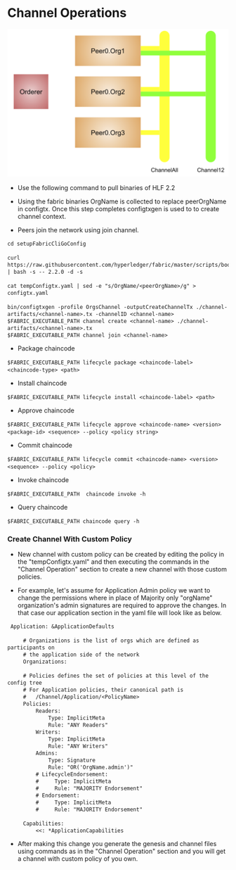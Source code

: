 # Channel Operations


![channels.png](images/channels.png)

- Use the following command to pull binaries of HLF 2.2

- Using the fabric binaries OrgName is collected to replace peerOrgName in configtx. Once this step completes configtxgen is used to to create channel context.
- Peers join the network using join channel.
```
cd setupFabricCliGoConfig
  
curl https://raw.githubusercontent.com/hyperledger/fabric/master/scripts/bootstrap.sh | bash -s -- 2.2.0 -d -s

cat tempConfigtx.yaml | sed -e "s/OrgName/<peerOrgName>/g" > configtx.yaml
  
bin/configtxgen -profile OrgsChannel -outputCreateChannelTx ./channel-artifacts/<channel-name>.tx -channelID <channel-name>
$FABRIC_EXECUTABLE_PATH channel create <channel-name> ./channel-artifacts/<channel-name>.tx
$FABRIC_EXECUTABLE_PATH channel join <channel-name>

```



- Package chaincode

`$FABRIC_EXECUTABLE_PATH lifecycle package <chaincode-label> <chaincode-type> <path>`


- Install chaincode

`$FABRIC_EXECUTABLE_PATH lifecycle install <chaincode-label> <path>
`

- Approve chaincode

`$FABRIC_EXECUTABLE_PATH lifecycle approve <chaincode-name> <version> <package-id> <sequence> --policy <policy string>`


- Commit chaincode

`$FABRIC_EXECUTABLE_PATH lifecycle commit <chaincode-name> <version> <sequence> --policy <policy>`

- Invoke chaincode

`$FABRIC_EXECUTABLE_PATH  chaincode invoke -h
`
- Query chaincode

`$FABRIC_EXECUTABLE_PATH chaincode query -h
`

### Create Channel With Custom Policy

- New channel with custom policy can be created by editing the policy in the "tempConfigtx.yaml" and then executing the commands in the "Channel Operation" section to create a new channel with those custom policies.

- For example, let's assume for Application Admin policy we want to change the permissions where in place of Majority only "orgName" organization's admin signatures are required to approve the changes. In that case our application section in the yaml file will look like as below.



```
 Application: &ApplicationDefaults
 
     # Organizations is the list of orgs which are defined as participants on
     # the application side of the network
     Organizations:
 
     # Policies defines the set of policies at this level of the config tree
     # For Application policies, their canonical path is
     #   /Channel/Application/<PolicyName>
     Policies:
         Readers:
             Type: ImplicitMeta
             Rule: "ANY Readers"
         Writers:
             Type: ImplicitMeta
             Rule: "ANY Writers"
         Admins:
             Type: Signature
             Rule: "OR('OrgName.admin')"
         # LifecycleEndorsement:
         #     Type: ImplicitMeta
         #     Rule: "MAJORITY Endorsement"
         # Endorsement:
         #     Type: ImplicitMeta
         #     Rule: "MAJORITY Endorsement"
 
     Capabilities:
         <<: *ApplicationCapabilities

```

- After making this change you generate the genesis and channel files using commands as in the "Channel Operation" section and you will get a channel with custom policy of you own.